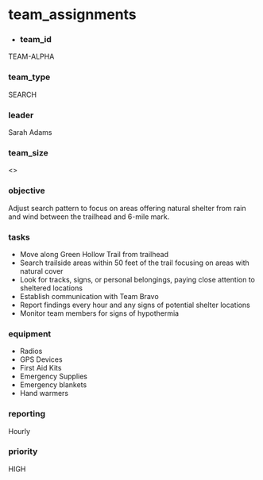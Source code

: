 # team_assignments
- ### team_id
TEAM-ALPHA
### team_type
SEARCH
### leader
Sarah Adams
### team_size
<>
### objective
Adjust search pattern to focus on areas offering natural shelter from rain and wind between the trailhead and 6-mile mark.
### tasks
- Move along Green Hollow Trail from trailhead
- Search trailside areas within 50 feet of the trail focusing on areas with natural cover
- Look for tracks, signs, or personal belongings, paying close attention to sheltered locations
- Establish communication with Team Bravo
- Report findings every hour and any signs of potential shelter locations
- Monitor team members for signs of hypothermia
### equipment
- Radios
- GPS Devices
- First Aid Kits
- Emergency Supplies
- Emergency blankets
- Hand warmers
### reporting
Hourly
### priority
HIGH

